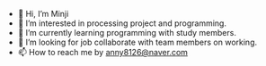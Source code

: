 - 👋 Hi, I’m Minji
- 👀 I’m interested in processing project and programming.
- 🌱 I’m currently learning programming with study members.
- 💞️ I’m looking for job collaborate with team members on working.
- 📫 How to reach me by anny8126@naver.com

<!---
carry1126/carry1126 is a ✨ special ✨ repository because its `README.md` (this file) appears on your GitHub profile.
You can click the Preview link to take a look at your changes.
--->
